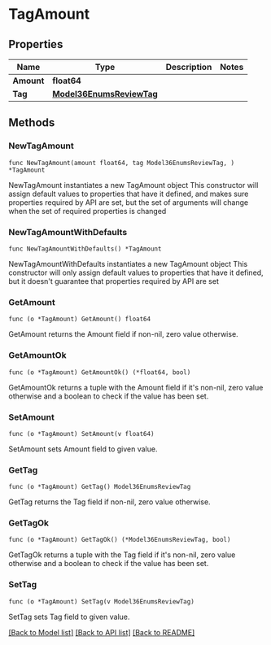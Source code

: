 # TagAmount

## Properties

Name | Type | Description | Notes
------------ | ------------- | ------------- | -------------
**Amount** | **float64** |  | 
**Tag** | [**Model36EnumsReviewTag**](36EnumsReviewTag.md) |  | 

## Methods

### NewTagAmount

`func NewTagAmount(amount float64, tag Model36EnumsReviewTag, ) *TagAmount`

NewTagAmount instantiates a new TagAmount object
This constructor will assign default values to properties that have it defined,
and makes sure properties required by API are set, but the set of arguments
will change when the set of required properties is changed

### NewTagAmountWithDefaults

`func NewTagAmountWithDefaults() *TagAmount`

NewTagAmountWithDefaults instantiates a new TagAmount object
This constructor will only assign default values to properties that have it defined,
but it doesn't guarantee that properties required by API are set

### GetAmount

`func (o *TagAmount) GetAmount() float64`

GetAmount returns the Amount field if non-nil, zero value otherwise.

### GetAmountOk

`func (o *TagAmount) GetAmountOk() (*float64, bool)`

GetAmountOk returns a tuple with the Amount field if it's non-nil, zero value otherwise
and a boolean to check if the value has been set.

### SetAmount

`func (o *TagAmount) SetAmount(v float64)`

SetAmount sets Amount field to given value.


### GetTag

`func (o *TagAmount) GetTag() Model36EnumsReviewTag`

GetTag returns the Tag field if non-nil, zero value otherwise.

### GetTagOk

`func (o *TagAmount) GetTagOk() (*Model36EnumsReviewTag, bool)`

GetTagOk returns a tuple with the Tag field if it's non-nil, zero value otherwise
and a boolean to check if the value has been set.

### SetTag

`func (o *TagAmount) SetTag(v Model36EnumsReviewTag)`

SetTag sets Tag field to given value.



[[Back to Model list]](../README.md#documentation-for-models) [[Back to API list]](../README.md#documentation-for-api-endpoints) [[Back to README]](../README.md)


